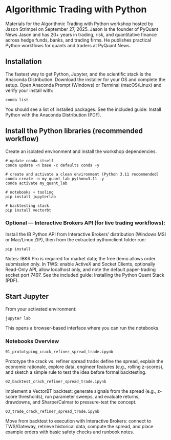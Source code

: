 # Algorithmic Trading with Python

Materials for the Algorithmic Trading with Python workshop hosted by Jason Strimpel on September 27, 2025. Jason is the founder of PyQuant News Jason and has 20+ years in trading, risk, and quantitative finance across hedge funds, banks, and trading firms. He publishes practical Python workflows for quants and traders at PyQuant News.

##  Installation

The fastest way to get Python, Jupyter, and the scientific stack is the Anaconda Distribution. Download the installer for your OS and complete the setup. Open Anaconda Prompt (Windows) or Terminal (macOS/Linux) and verify your install with:

```
conda list
```

You should see a list of installed packages. See the included guide: Install Python with the Anaconda Distribution (PDF).

## Install the Python libraries (recommended workflow)

Create an isolated environment and install the workshop dependencies.

```
# update conda itself
conda update -n base -c defaults conda -y

# create and activate a clean environment (Python 3.11 recommended)
conda create -n my_quant_lab python=3.11 -y
conda activate my_quant_lab

# notebooks + tooling
pip install jupyterlab

# backtesting stack
pip install vectorbt
```

### Optional — Interactive Brokers API (for live trading workflows):

Install the IB Python API from Interactive Brokers’ distribution (Windows MSI or Mac/Linux ZIP), then from the extracted pythonclient folder run:

```
pip install .
```

Notes: IBKR Pro is required for market data; the free demo allows order submission only. In TWS: enable ActiveX and Socket Clients, optionally Read-Only API, allow localhost only, and note the default paper-trading socket port 7497. See the included guide: Installing the Python Quant Stack (PDF).

## Start Jupyter

From your activated environment:

```
jupyter lab
```

This opens a browser-based interface where you can run the notebooks.

### Notebooks Overview

`01_prototyping_crack_refiner_spread_trade.ipynb`

Prototype the crack vs. refiner spread trade: define the spread, explain the economic rationale, explore data, engineer features (e.g., rolling z-scores), and sketch a simple rule to test the idea before formal backtesting.

`02_backtest_crack_refiner_spread_trade.ipynb`

Implement a VectorBT backtest: generate signals from the spread (e.g., z-score thresholds), run parameter sweeps, and evaluate returns, drawdowns, and Sharpe/Calmar to pressure-test the concept.

`03_trade_crack_refiner_spread_trade.ipynb`

Move from backtest to execution with Interactive Brokers: connect to TWS/Gateway, retrieve historical data, compute the spread, and place example orders with basic safety checks and runbook notes.